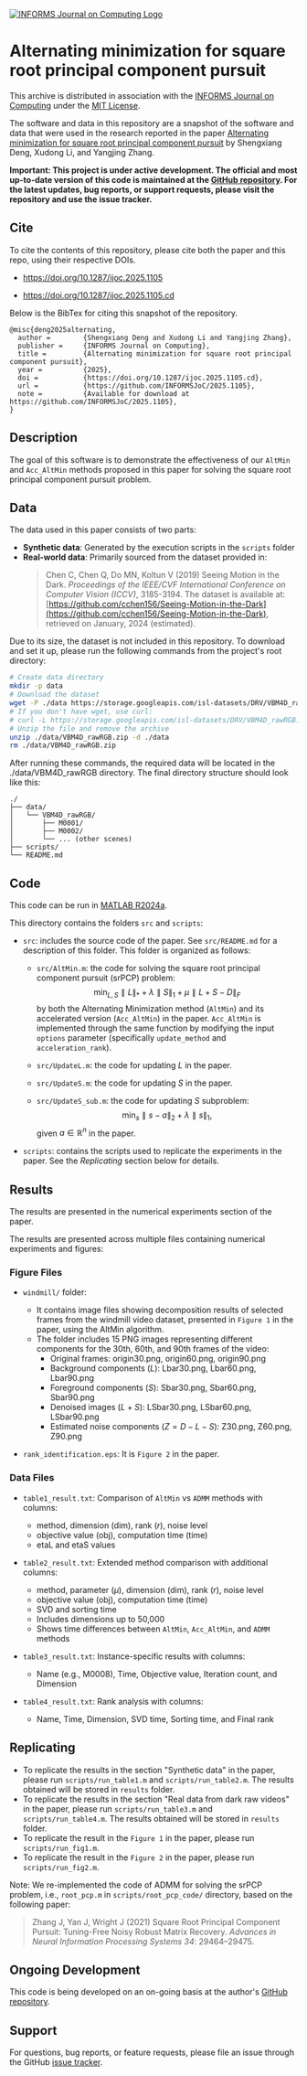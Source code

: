 [![INFORMS Journal on Computing Logo](https://INFORMSJoC.github.io/logos/INFORMS_Journal_on_Computing_Header.jpg)](https://pubsonline.informs.org/journal/ijoc)

# Alternating minimization for square root principal component pursuit

This archive is distributed in association with the [INFORMS Journal on Computing](https://pubsonline.informs.org/journal/ijoc) under the [MIT License](LICENSE).

The software and data in this repository are a snapshot of the software and data that were used in the research reported in the paper [Alternating minimization for square root principal component pursuit](https://doi.org/10.1287/ijoc.2025.1105) by Shengxiang Deng, Xudong Li, and Yangjing Zhang.

**Important: This project is under active development. The official and most up-to-date version of this code is maintained at the [GitHub repository](https://github.com/MatOpt/srPCP_code). For the latest updates, bug reports, or support requests, please visit the repository and use the issue tracker.**

## Cite

To cite the contents of this repository, please cite both the paper and this repo, using their respective DOIs.
- https://doi.org/10.1287/ijoc.2025.1105

- https://doi.org/10.1287/ijoc.2025.1105.cd

Below is the BibTex for citing this snapshot of the repository.

```
@misc{deng2025alternating,
  author =        {Shengxiang Deng and Xudong Li and Yangjing Zhang},
  publisher =     {INFORMS Journal on Computing},
  title =         {Alternating minimization for square root principal component pursuit}, 
  year =          {2025},
  doi =           {https://doi.org/10.1287/ijoc.2025.1105.cd},
  url =           {https://github.com/INFORMSJoC/2025.1105}, 
  note =          {Available for download at https://github.com/INFORMSJoC/2025.1105},
} 
```

## Description
The goal of this software is to demonstrate the effectiveness of our `AltMin` and `Acc_AltMin` methods proposed in this paper for solving the square root principal component pursuit problem.

## Data
The data used in this paper consists of two parts:
- **Synthetic data**: Generated by the execution scripts in the `scripts` folder
- **Real-world data**: Primarily sourced from the dataset provided in:  
  > Chen C, Chen Q, Do MN, Koltun V (2019) Seeing Motion in the Dark. *Proceedings of the IEEE/CVF International Conference on Computer Vision (ICCV)*, 3185-3194.
The dataset is available at:  
[https://github.com/cchen156/Seeing-Motion-in-the-Dark](https://github.com/cchen156/Seeing-Motion-in-the-Dark), retrieved on January, 2024 (estimated).

Due to its size, the dataset is not included in this repository. To download and set it up, please run the following commands from the project's root directory:

```bash
# Create data directory
mkdir -p data
# Download the dataset
wget -P ./data https://storage.googleapis.com/isl-datasets/DRV/VBM4D_rawRGB.zip
# If you don't have wget, use curl:
# curl -L https://storage.googleapis.com/isl-datasets/DRV/VBM4D_rawRGB.zip -o ./data/VBM4D_rawRGB.zip
# Unzip the file and remove the archive
unzip ./data/VBM4D_rawRGB.zip -d ./data
rm ./data/VBM4D_rawRGB.zip
```
After running these commands, the required data will be located in the ./data/VBM4D_rawRGB directory.
The final directory structure should look like this:
```
./
├── data/
│   └── VBM4D_rawRGB/
│       ├── M0001/
│       ├── M0002/
│       └── ... (other scenes)
├── scripts/
└── README.md
```

## Code
This code can be run in [MATLAB R2024a](https://ww2.mathworks.cn/products/new_products/release2024a.html).

This directory contains the folders `src` and `scripts`:
* `src`: includes the source code of the paper. See `src/README.md` for a description of this folder. This folder is organized as follows:
  * `src/AltMin.m`: the code  for solving the square root principal component pursuit (srPCP) problem:
$$\min_{L,S} \parallel L \parallel_* + \lambda \parallel S\parallel_1 + \mu \parallel L+S-D\parallel_F$$
  by both the Alternating Minimization method (`AltMin`) and its accelerated version (`Acc_AltMin`) in the paper. `Acc_AltMin` is implemented through the same function by modifying the input `options` parameter (specifically `update_method` and `acceleration_rank`).

  * `src/UpdateL.m`: the code for updating $L$ in the paper.
  * `src/UpdateS.m`: the code for updating $S$ in the paper.
  * `src/UpdateS_sub.m`: the code for updating $S$ subproblem:
    $$\min_s \parallel s-a\parallel_2 + \lambda \parallel s\parallel_1,$$ given $a \in \mathbb{R}^n$ in the paper.
* `scripts`: contains the scripts used to replicate the experiments in the paper. See the *Replicating* section below for details.


## Results
The results are presented in the numerical experiments section of the paper. 

The results are presented across multiple files containing numerical experiments and figures:

### Figure Files
* `windmill/` folder:
  - It contains image files showing decomposition results of selected frames from the windmill video dataset, presented in `Figure 1` in the paper, using the AltMin algorithm. 
  - The folder includes 15 PNG images representing different components for the 30th, 60th, and 90th frames of the video:
    - Original frames: origin30.png, origin60.png, origin90.png
    - Background components ($L$): Lbar30.png, Lbar60.png, Lbar90.png
    - Foreground components ($S$): Sbar30.png, Sbar60.png, Sbar90.png
    - Denoised images ($L+S$): LSbar30.png, LSbar60.png, LSbar90.png
    - Estimated noise components ($Z = D-L-S$): Z30.png, Z60.png, Z90.png

* `rank_identification.eps`: 
  It is `Figure 2` in the paper.
  
### Data Files
* `table1_result.txt`: Comparison of `AltMin` vs `ADMM` methods with columns:
  - method, dimension (dim), rank ($r$), noise level
  - objective value (obj), computation time (time)
  - etaL and etaS values

* `table2_result.txt`: Extended method comparison with additional columns:
  - method, parameter ($\mu$), dimension (dim), rank ($r$), noise level
  - objective value (obj), computation time (time)
  - SVD  and sorting time 
  - Includes dimensions up to 50,000
  - Shows time differences between `AltMin`, `Acc_AltMin`, and `ADMM` methods

* `table3_result.txt`: Instance-specific results with columns:
  - Name (e.g., M0008), Time, Objective value,  Iteration count, and Dimension

* `table4_result.txt`: Rank analysis with columns:
  - Name, Time, Dimension, SVD time, Sorting time, and Final rank

## Replicating


* To replicate the results in the section "Synthetic data" in the paper, please run `scripts/run_table1.m` and `scripts/run_table2.m`. The results obtained will be stored in `results` folder.
* To replicate the results in the section "Real data from dark raw videos" in the paper, please run `scripts/run_table3.m` and `scripts/run_table4.m`. The results obtained will be stored in  `results` folder.
* To replicate the result in the `Figure 1` in the paper, please run `scripts/run_fig1.m`.
* To replicate the result in the `Figure 2` in the paper, please run `scripts/run_fig2.m`.

Note: We re-implemented the code of ADMM for solving the srPCP problem, i.e., `root_pcp.m` in `scripts/root_pcp_code/` directory, based on the following paper:

> Zhang J, Yan J, Wright J (2021) Square Root Principal Component Pursuit: Tuning-Free Noisy Robust Matrix Recovery. *Advances in Neural Information Processing Systems 34*: 29464–29475.

## Ongoing Development

This code is being developed on an on-going basis at the author's [GitHub repository](https://github.com/MatOpt/srPCP_code).

## Support

For questions, bug reports, or feature requests, please file an issue through the GitHub [issue tracker](https://github.com/MatOpt/srPCP_code/issues/new).

